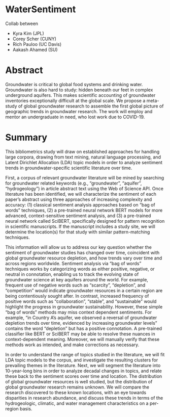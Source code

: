 # WaterSentiment

Collab between

* Kyra Kim (JPL)
* Corey Scher (CUNY)
* Rich Pauloo (UC Davis)
* Aakash Ahamed (SU)

# Abstract

Groundwater is critical to global food systems and drinking water. Groundwater is also hard to study: hidden beneath our feet in complex underground aquifers. This makes scientific accounting of groundwater inventories exceptionally difficult at the global scale. We propose a meta-study of global groundwater research to assemble the first global picture of geographic trends in groundwater research. The work will employ and mentor an undergraduate in need, who lost work due to COVID-19.

# Summary

This bibliometrics study will draw on established approaches for handling large corpora, drawing from text mining, natural language processing, and Latent Dirichlet Allocation (LDA) topic models in order to analyze sentiment trends in groundwater-specific scientific literature over time.

First, a corpus of relevant groundwater literature will be mined by searching for groundwater related keywords (e.g., “groundwater”, “aquifer”, “hydrogeology”) in article abstract text using the Web of Science API. Once literature has been identified, we will characterize the sentiment of each paper’s abstract using three approaches of increasing complexity and accuracy: (1) classical sentiment analysis approaches based on “bag of words” techniques, (2) a pre-trained neural network BERT models for more advanced, context-sensitive sentiment analysis, and (3) a pre-trained neural network called SciBERT, specifically designed for pattern recognition in scientific manuscripts. If the manuscript includes a study site, we will determine the location(s) for that study with similar pattern-matching techniques. 

This information will allow us to address our key question whether the sentiment of groundwater studies has changed over time, coincident with global groundwater resource depletion, and how trends vary over time and across regions worldwide.
Sentiment analysis via “bag of words” techniques works by categorizing words as either positive, negative, or neutral in connotation, enabling us to track the evolving state of  groundwater science at key aquifers around the world. For example, frequent use of negative words such as “scarcity”, “depletion”, and “competition” would indicate groundwater resources in a certain region are being contentiously sought after. In  contrast, increased frequency of positive words such as “collaboration”, “stable”, and “sustainable” would highlight the progress in groundwater sustainability. However, these simple “bag of words” methods may miss context dependent sentiments. For example, “in Country A’s aquifer, we observed a reversal of groundwater depletion trends over time, evidenced by increasing groundwater levels” contains the word “depletion” but has a positive connotation. A pre-trained classifier like BERT or SciBERT may be able to resolve these nuances in context-dependent meaning. Moreover, we will manually verify that these methods work as intended, and make corrections as necessary.

In order to understand the range of topics studied in the literature, we will fit LDA topic models to the corpus, and investigate the resulting clusters for prevailing themes in the literature. Next, we will segment the literature into 10-year-long bins in order to analyze decadal changes in topics, and relate these back to the sentiment scores over time and location.
The distribution of global groundwater resources is well studied, but the distribution of global groundwater research remains unknown. We will compare the research discovered to these known locations, with an eye towards disparities in research abundance, and discuss these trends in terms of the hydrogeologic, climatic, and water management characteristics on a per-region basis.

